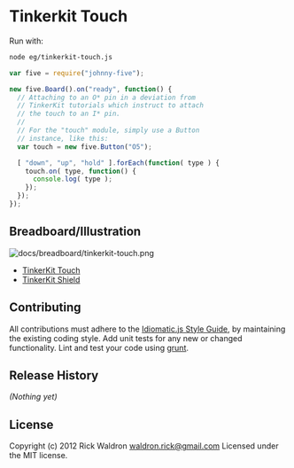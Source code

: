 # Tinkerkit Touch

Run with:
```bash
node eg/tinkerkit-touch.js
```


```javascript
var five = require("johnny-five");

new five.Board().on("ready", function() {
  // Attaching to an O* pin in a deviation from
  // TinkerKit tutorials which instruct to attach
  // the touch to an I* pin.
  //
  // For the "touch" module, simply use a Button
  // instance, like this:
  var touch = new five.Button("O5");

  [ "down", "up", "hold" ].forEach(function( type ) {
    touch.on( type, function() {
      console.log( type );
    });
  });
});


```


## Breadboard/Illustration


![docs/breadboard/tinkerkit-touch.png](breadboard/tinkerkit-touch.png)



- [TinkerKit Touch](http://www.tinkerkit.com/touch/)
- [TinkerKit Shield](http://www.tinkerkit.com/shield/)





## Contributing
All contributions must adhere to the [Idiomatic.js Style Guide](https://github.com/rwldrn/idiomatic.js),
by maintaining the existing coding style. Add unit tests for any new or changed functionality. Lint and test your code using [grunt](https://github.com/cowboy/grunt).

## Release History
_(Nothing yet)_

## License
Copyright (c) 2012 Rick Waldron <waldron.rick@gmail.com>
Licensed under the MIT license.
